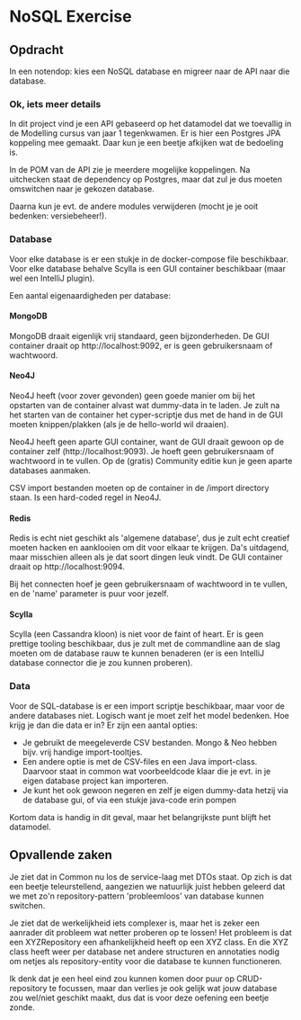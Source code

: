 # NoSQL Exercise

## Opdracht

In een notendop: kies een NoSQL database en migreer naar de API naar die database.

### Ok, iets meer details

In dit project vind je een API gebaseerd op het datamodel dat we toevallig in de Modelling cursus van jaar 1 tegenkwamen.
Er is hier een Postgres JPA koppeling mee gemaakt. Daar kun je een beetje afkijken wat de bedoeling is.

In de POM van de API zie je meerdere mogelijke koppelingen. Na uitchecken staat de dependency op Postgres, maar dat zul
je dus moeten omswitchen naar je gekozen database.

Daarna kun je evt. de andere modules verwijderen (mocht je je ooit bedenken: versiebeheer!).

### Database

Voor elke database is er een stukje in de docker-compose file beschikbaar. Voor elke database behalve Scylla is een GUI 
container beschikbaar (maar wel een IntelliJ plugin). 

Een aantal eigenaardigheden per database:

#### MongoDB

MongoDB draait eigenlijk vrij standaard, geen bijzonderheden. De GUI container draait op http://localhost:9092, er is geen gebruikersnaam of wachtwoord.

#### Neo4J

Neo4J heeft (voor zover gevonden) geen goede manier om bij het opstarten van de container alvast wat dummy-data in te laden.
Je zult na het starten van de container het cyper-scriptje dus met de hand in de GUI moeten knippen/plakken (als je de 
hello-world wil draaien).

Neo4J heeft geen aparte GUI container, want de GUI draait gewoon op de container zelf (http://localhost:9093). Je hoeft
geen gebruikersnaam of wachtwoord in te vullen.
Op de (gratis) Community editie kun je geen aparte databases aanmaken.

CSV import bestanden moeten op de container in de /import directory staan. Is een hard-coded regel in Neo4J.

#### Redis

Redis is echt niet geschikt als 'algemene database', dus je zult echt creatief moeten hacken en aanklooien om dit voor elkaar
te krijgen. Da's uitdagend, maar misschien alleen als je dat soort dingen leuk vindt. De GUI container draait op http://localhost:9094.

Bij het connecten hoef je geen gebruikersnaam of wachtwoord in te vullen, en de 'name' parameter is puur voor jezelf.

#### Scylla

Scylla (een Cassandra kloon) is niet voor de faint of heart. Er is geen prettige tooling beschikbaar, dus je zult met de commandline
aan de slag moeten om de database rauw te kunnen benaderen (er is een IntelliJ database connector die je zou kunnen proberen).

### Data

Voor de SQL-database is er een import scriptje beschikbaar, maar voor de andere databases niet. Logisch want je moet zelf
het model bedenken. Hoe krijg je dan die data er in? Er zijn een aantal opties:

* Je gebruikt de meegeleverde CSV bestanden. Mongo & Neo hebben bijv. vrij handige import-tooltjes.
* Een andere optie is met de CSV-files en een Java import-class. Daarvoor staat in common wat voorbeeldcode klaar die je
  evt. in je eigen database project kan importeren.
* Je kunt het ook gewoon negeren en zelf je eigen dummy-data hetzij via de database gui, of via een stukje java-code erin pompen

Kortom data is handig in dit geval, maar het belangrijkste punt blijft het datamodel.

## Opvallende zaken

Je ziet dat in Common nu los de service-laag met DTOs staat. Op zich is dat een beetje teleurstellend, aangezien we natuurlijk 
juist hebben geleerd dat we met zo'n repository-pattern 'probleemloos' van database kunnen switchen. 

Je ziet dat de werkelijkheid iets complexer is, maar het is zeker een aanrader dit probleem wat netter proberen op te lossen!
Het probleem is dat een XYZRepository een afhankelijkheid heeft op een XYZ class. En die XYZ class heeft weer per database
net andere structuren en annotaties nodig om netjes als repository-entity voor die database te kunnen functioneren.

Ik denk dat je een heel eind zou kunnen komen door puur op CRUD-repository te focussen, maar dan verlies je ook gelijk wat
jouw database zou wel/niet geschikt maakt, dus dat is voor deze oefening een beetje zonde.
